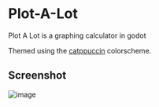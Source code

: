 # Plot-A-Lot
Plot A Lot is a graphing calculator in godot

Themed using the [catppuccin](https://github.com/catppuccin/catppuccin) colorscheme.

Screenshot
--
![image](https://user-images.githubusercontent.com/62714538/156421360-2a688a9c-278d-4875-85d8-551d9ba7d753.png)

